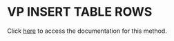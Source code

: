 <!---->
# VP INSERT TABLE ROWS

Click [here](https://developer.4d.com/docs/ViewPro/commands/vp-insert-table-rows) to access the documentation for this method.

